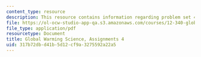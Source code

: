 ```yaml
---
content_type: resource
description: This resource contains information regarding problem set 4.
file: https://ol-ocw-studio-app-qa.s3.amazonaws.com/courses/12-340-global-warming-science-spring-2012/317b72dbd41b5d12cf9a3275592a22a5_MIT12_340S12_PS4.pdf
file_type: application/pdf
resourcetype: Document
title: Global Warming Science, Assignments 4
uid: 317b72db-d41b-5d12-cf9a-3275592a22a5
---
```

